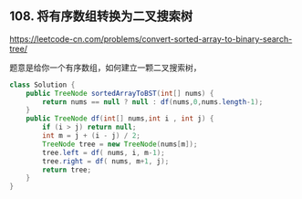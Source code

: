 
## 108. 将有序数组转换为二叉搜索树

https://leetcode-cn.com/problems/convert-sorted-array-to-binary-search-tree/

题意是给你一个有序数组，如何建立一颗二叉搜索树，

```java
class Solution {
    public TreeNode sortedArrayToBST(int[] nums) {
        return nums == null ? null : df(nums,0,nums.length-1);
    }
    public TreeNode df(int[] nums,int i , int j) {
        if (i > j) return null;
        int m = j + (i - j) / 2;
        TreeNode tree = new TreeNode(nums[m]);
        tree.left = df( nums, i, m-1);
        tree.right = df( nums, m+1, j);
        return tree;
    }
}
```

